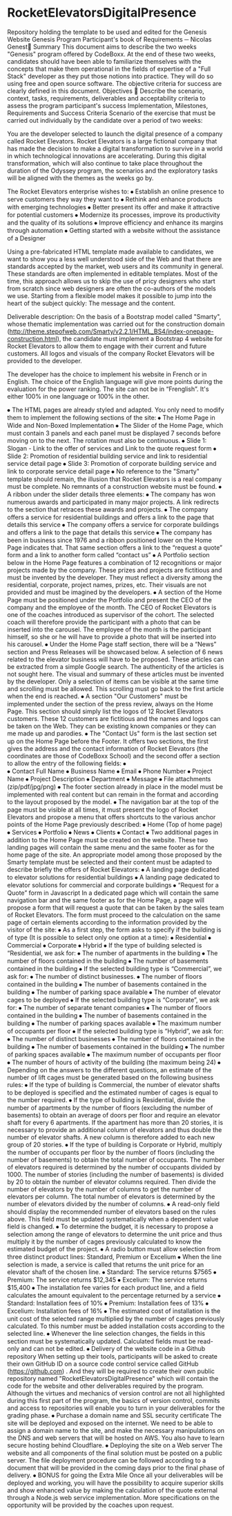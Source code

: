 # RocketElevatorsDigitalPresence
Repository holding the template to be used and edited for the Genesis Website
Genesis Program
Participant's book of Requirements
─
Nicolas Genest
Summary
This document aims to describe the two weeks "Genesis" program offered by CodeBoxx.
At the end of these two weeks, candidates should have been able to familiarize themselves with the concepts that make them operational in the fields of expertise of a "Full Stack" developer as they put those notions into practice. They will do so using  free and open source software.
The objective criteria for success are clearly defined in this document.
Objectives
⦁	Describe the scenario, context, tasks, requirements, deliverables and acceptability criteria to assess the program participant's success
Implementation, Milestones, Requirements and Success Criteria
Scenario of the exercise that must be carried out individually by the candidate over a period of two weeks:

You are the developer selected to launch the digital presence  of a company called Rocket Elevators. Rocket Elevators is a large fictional company that has made the decision to make a digital transformation to survive in a world in which technological innovations are accelerating. During this digital transformation, which will also continue to take place throughout the duration of the Odyssey program, the scenarios and the exploratory tasks will be aligned with the themes as the weeks go by.


 


The Rocket Elevators enterprise wishes to:
⦁	Establish an online presence to serve customers they way they want to
⦁	Rethink and enhance products with emerging technologies
⦁	Better present its offer and make it attractive for potential customers
⦁	Modernize its processes, improve its productivity and the quality of its solutions
⦁	Improve efficiency and enhance its margins through automation
⦁	Getting started with a website without the assistance of a Designer

Using a pre-fabricated HTML template made available to candidates, we want to show you a less well understood side of the Web and that there are standards accepted by the market, web users and its community in general. These standards are often implemented in editable templates.
Most of the time, this approach allows us to skip the use of pricy designers who start from scratch since web designers are often the co-authors of the models we use. Starting from a flexible model makes it possible to jump into the heart of the subject quickly: The message and the content.

Deliverable description:
On the basis of a Bootstrap model called "Smarty", whose thematic implementation was carried out for the construction domain (http://theme.stepofweb.com/Smarty/v2.2.1/HTML_BS4/index-onepage-construction.html), the candidate must implement a Bootstrap 4 website for Rocket Elevators to allow them to engage with their current and future customers. All logos and visuals of the company Rocket Elevators will be provided to the developer.

The developer has the choice to implement his website in French or in English. The choice of the English language will give more points during the evaluation for the power ranking. The site can not be in “Frenglish”. It's either 100% in one language or 100% in the other.

⦁	The HTML pages are already styled and adapted. You only need to modify them to implement the following sections of the site:
⦁	The Home Page in Wide and Non-Boxed Implementation
⦁	The Slider of the Home Page, which must contain 3 panels and each panel must be displayed 7 seconds before moving on to the next. The rotation must also be continuous.
⦁	Slide 1: Slogan - Link to the offer of services and Link to the quote request form
⦁	Slide 2: Promotion of residential building service and link to residential service detail page
⦁	Slide 3: Promotion of corporate building service and link to corporate service detail page
⦁	No reference to the "Smarty" template should remain, the illusion that Rocket Elevators is a real company must be complete. No remnants of a construction website must be found.
⦁	A ribbon under the slider details three elements:
⦁	The company has won numerous awards and participated in many major projects. A link redirects to the section that retraces these awards and projects.
⦁	The company offers a service for residential buildings and offers a link to the page that details this service
⦁	The company offers a service for corporate buildings and offers a link to the page that details this service
⦁	The company has been in business since 1976 and a ribbon positioned lower on the Home Page indicates that. That same section offers a link to the “request a quote” form and a link to another form called “contact us”
⦁	A Portfolio section below in the Home Page features a combination of 12 recognitions or major projects made by the company. These prizes and projects are fictitious and must be invented by the developer. They must reflect a diversity among the residential, corporate, project names, prizes, etc. Their visuals are not provided and must be imagined by the developers.
⦁	A section of the Home Page must be positioned under the Portfolio and present the CEO of the company and the employee of the month. The CEO of Rocket Elevators is one of the coaches introduced as supervisor of the cohort. The selected coach will therefore provide the participant with a photo that can be inserted into the carousel. The employee of the month is the participant himself, so she or he will have to provide a photo that will be inserted into his carousel.
⦁	Under the Home Page staff section, there will be a “News” section and Press Releases will be showcased below. A selection of 6 news related to the elevator business will have to be proposed. These articles can be extracted from a simple Google search. The authenticity of the articles is not sought here. The visual and summary of these articles must be invented by the developer. Only a selection of items can be visible at the same time and scrolling must be allowed. This scrolling must go back to the first article when the end is reached.
⦁	A section "Our Customers" must be implemented under the section of the press review, always on the Home Page. This section should simply list the logos of 12 Rocket Elevators customers. These 12 customers are fictitious and the names and logos can be taken on the Web. They can be existing known companies or they can me made up and parodies.
⦁	The "Contact Us" form is the last section set up on the Home Page before the Footer. It offers two sections, the first gives the address and the contact information of Rocket Elevators (the coordinates are those of CodeBoxx School) and the second offer a section to allow the entry of the following fields:
⦁	
⦁	Contact Full Name
⦁	Business Name
⦁	Email
⦁	Phone Number
⦁	Project Name
⦁	Project Description
⦁	Department
⦁	Message
⦁	File attachments (zip/pdf/jpg/png)
⦁	The footer section already in place in the model must be implemented with real content but can remain in the format and according to the layout proposed by the model.
⦁	The navigation bar at the top of the page must be visible at all times, it must present the logo of Rocket Elevators and propose a menu that offers shortcuts to the various anchor points of the Home Page previously described:
⦁	Home (Top of home page)
⦁	Services
⦁	Portfolio
⦁	News
⦁	Clients
⦁	Contact
⦁	Two additional pages in addition to the Home Page must be created on the website. These two landing pages will contain the same menu and the same footer as for the home page of the site. An appropriate model among those proposed by the Smarty template must be selected and their content must be adapted to describe briefly the offers of Rocket Elevators:
⦁	A landing page dedicated to elevator solutions for residential buildings
⦁	A landing page dedicated to elevator solutions for commercial and corporate buildings
⦁	“Request for a Quote” form in Javascript
In a dedicated page which will contain the same navigation bar and the same footer as for the Home Page, a page will propose a form that will request a quote that can be taken by the sales team of Rocket Elevators. The form must proceed to the calculation on the same page of certain elements according to the information provided by the visitor of the site:
⦁	As a first step, the form asks to specify if the building is of type (It is possible to select only one option at a time):
⦁	Residential
⦁	Commercial
⦁	Corporate
⦁	Hybrid
⦁	If the type of building selected is “Residential, we ask for:
⦁	The number of apartments in the building
⦁	The number of floors contained in the building
⦁	The number of basements contained in the building
⦁	If the selected building type is “Commercial”, we ask for:
⦁	The number of distinct businesses.
⦁	The number of floors contained in the building
⦁	The number of basements contained in the building
⦁	The number of parking space available
⦁	The number of elevator cages to be deployed
⦁	If the selected building type is “Corporate”, we ask for:
⦁	The number of separate tenant companies
⦁	The number of floors contained in the building
⦁	The number of basements contained in the building
⦁	The number of parking spaces available
⦁	The maximum number of occupants per floor
⦁	If the selected building type is “Hybrid”, we ask for:
⦁	The number of distinct businesses
⦁	The number of floors contained in the building
⦁	The number of basements contained in the building
⦁	The number of parking spaces available
⦁	The maximum number of occupants per floor
⦁	The number of hours of activity of the building (the maximum being 24)
⦁	Depending on the answers to the different questions, an estimate of the number of lift cages must be generated based on the following business rules:
⦁	If the type of building is Commercial, the number of elevator shafts to be deployed is specified and the estimated number of cages is equal to the number required.
⦁	If the type of building is Residential, divide the number of apartments by the number of floors (excluding the number of basements) to obtain an average of doors per floor and require an elevator shaft for every 6 apartments. If the apartment has more than 20 stories, it is necessary to provide an additional column of elevators and thus double the number of elevator shafts. A new column is therefore added to each new group of 20 stories.
⦁	If the type of building is Corporate or Hybrid, multiply the number of occupants per floor by the number of floors (including the number of basements) to obtain the total number of occupants. The number of elevators required is determined by the number of occupants divided by 1000. The number of stories (including the number of basements) is divided by 20 to obtain the number of elevator columns required. Then divide the number of elevators by the number of columns to get the number of elevators per column. The total number of elevators is determined by the number of elevators divided by the number of columns.
⦁	A read-only field should display the recommended number of elevators based on the rules above. This field must be updated systematically when a dependent value field is changed.
⦁	To determine the budget, it is necessary to propose a selection among the range of elevators to determine the unit price and thus multiply it by the number of cages previously calculated to know the estimated budget of the project.
⦁	A radio button must allow selection from three distinct product lines: Standard, Premium or Excelium
⦁	When the line selection is made, a service is called that returns the unit price for an elevator shaft of the chosen line.
⦁	Standard: The service returns $7565
⦁	Premium: The service returns $12,345
⦁	Excelium: The service returns $15,400
⦁	The installation fee varies for each product line, and a field calculates the amount equivalent to the percentage returned by a service
⦁	Standard: Installation fees of 10%
⦁	Premium: Installation fees of 13%
⦁	Excelium: Installation fees of 16%
⦁	The estimated cost of installation is the unit cost of the selected range multiplied by the number of cages previously calculated. To this number must be added installation costs according to the selected line.
⦁	Whenever the line selection changes, the fields in this section must be systematically updated. Calculated fields must be read-only and can not be edited.
⦁	Delivery of the website code in a Github repository
When setting up their tools, participants will be asked to create their own GitHub ID on a source code control service called GitHub (https://github.com) . And they will be required to create their own public repository named "RocketElevatorsDigitalPresence" which will contain the code for the website and other deliverables required by the program.
Although the virtues and mechanics of version control are not all highlighted during this first part of the program, the basics of version control, commits and access to repositories will enable you to turn in your deliverables for the grading phase.
⦁	Purchase a domain name and SSL security certificate
The site will be deployed and exposed on the internet. We need to be able to assign a domain name to the site, and make the necessary manipulations on the DNS and web servers that will be hosted on AWS.
You also have to learn secure hosting behind Cloudflare.
⦁	Deploying the site on a Web server
The website and all components of the final solution must be posted on a public server. The file deployment procedure can be followed according to a document that will be provided in the coming days prior to the final phase of delivery.
⦁	BONUS for going the Extra Mile
Once all your deliverables will be deployed and working, you will have the possibility to acquire superior skills and show enhanced value by making the calculation of the quote external through a Node.js web service implementation. More specifications on the opportunity will be provided by the coaches upon request.
